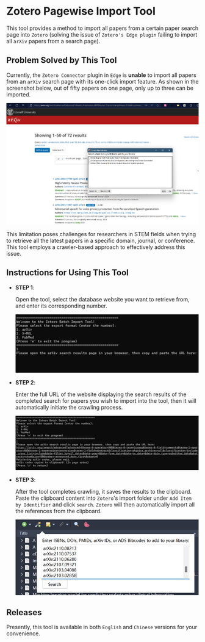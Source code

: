 # Zotero Pagewise Import Tool 
This tool provides a method to import all papers from a certain paper search page into `Zotero` (solving the issue of `Zotero's Edge plugin` failing to import all `arXiv` papers from a search page).

## Problem Solved by This Tool

Currently, the `Zotero Connector` plugin in `Edge` is **unable** to import all papers from an `arXiv` search page with its one-click import feature. As shown in the screenshot below, out of fifty papers on one page, only up to three can be imported. 

![img1](.\images\img1.png)

This limitation poses challenges for researchers in STEM fields when trying to retrieve all the latest papers in a specific domain, journal, or conference. This tool employs a crawler-based approach to effectively address this issue.

## Instructions for Using This Tool

- **STEP 1**:

  Open the tool, select the database website you want to retrieve from, and enter its corresponding number.

  ![img1](.\images\img2.png)

- **STEP 2**:

  Enter the full URL of the website displaying the search results of the completed search for papers you wish to import into the tool, then it will automatically initiate the crawling process.

  ![img1](.\images\img3.png)

- **STEP 3**:

  After the tool completes crawling, it saves the results to the clipboard. Paste the clipboard content into `Zotero`'s import folder under `Add Item by Identifier` and click `search`. `Zotero` will then automatically import all the references from the clipboard.

  ![img1](.\images\img4.png)

## Releases

Presently, this tool is available in both `English` and `Chinese` versions for your convenience.
